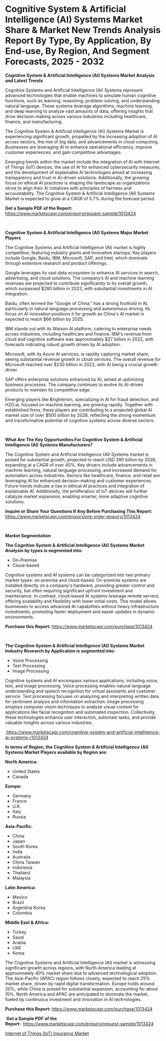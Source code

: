 <p><h1>Cognitive System & Artificial Intelligence (AI) Systems Market Share & Market New Trends Analysis Report By Type, By Application, By End-use, By Region, And Segment Forecasts, 2025 - 2032</h1></p><p><strong>Cognitive System & Artificial Intelligence (AI) Systems Market Analysis and Latest Trends</strong></p>
<p><p>Cognitive Systems and Artificial Intelligence (AI) Systems represent advanced technologies that enable machines to simulate human cognitive functions, such as learning, reasoning, problem-solving, and understanding natural language. These systems leverage algorithms, machine learning, and deep learning to analyze vast amounts of data, offering insights that drive decision-making across various industries including healthcare, finance, and manufacturing.</p><p>The Cognitive System & Artificial Intelligence (AI) Systems Market is experiencing significant growth, propelled by the increasing adoption of AI across sectors, the rise of big data, and advancements in cloud computing. Businesses are leveraging AI to enhance operational efficiency, improve customer experiences, and gain competitive advantages. </p><p>Emerging trends within the market include the integration of AI with Internet of Things (IoT) devices, the use of AI for enhanced cybersecurity measures, and the development of explainable AI technologies aimed at increasing transparency and trust in AI-driven solutions. Additionally, the growing focus on ethical AI practices is shaping the landscape as organizations strive to align their AI initiatives with principles of fairness and accountability. The Cognitive System & Artificial Intelligence (AI) Systems Market is expected to grow at a CAGR of 5.7% during the forecast period.</p></p>
<p><strong>Get a Sample PDF of the Report:&nbsp;</strong> <a href="https://www.marketscagr.com/enquiry/request-sample/1013424?utm_campaign=3166&utm_medium=2&utm_source=Github&utm_content=ia&utm_term=05032025&utm_id=cognitive-system-artificial-intelligence-ai-systems">https://www.marketscagr.com/enquiry/request-sample/1013424</a></p>
<p>&nbsp;</p>
<p><strong>Cognitive System & Artificial Intelligence (AI) Systems Major Market Players</strong></p>
<p><p>The Cognitive Systems and Artificial Intelligence (AI) market is highly competitive, featuring industry giants and innovative startups. Key players include Google, Baidu, IBM, Microsoft, SAP, and Intel, which dominate through extensive research and product offerings. </p><p>Google leverages its vast data ecosystem to enhance AI services in search, advertising, and cloud solutions. The company’s AI and machine learning revenues are projected to contribute significantly to its overall growth, which surpassed $280 billion in 2023, with substantial investments in AI integration.</p><p>Baidu, often termed the "Google of China," has a strong foothold in AI, particularly in natural language processing and autonomous driving. Its focus on AI innovation positions it for growth as China's AI market is expected to reach $66 billion by 2025.</p><p>IBM stands out with its Watson AI platform, catering to enterprise needs across industries, including healthcare and finance. IBM's revenue from cloud and cognitive software was approximately $27 billion in 2022, with forecasts indicating robust growth driven by AI adoption.</p><p>Microsoft, with its Azure AI services, is rapidly capturing market share, seeing substantial revenue growth in cloud services. The overall revenue for Microsoft reached over $230 billion in 2022, with AI being a crucial growth driver.</p><p>SAP offers enterprise solutions enhanced by AI, aimed at optimizing business processes. The company continues to evolve its AI-driven products to maintain its competitive edge.</p><p>Emerging players like Brighterion, specializing in AI for fraud detection, and H2O.ai, focused on machine learning, are growing rapidly. Together with established firms, these players are contributing to a projected global AI market size of over $500 billion by 2028, reflecting the strong momentum and transformative potential of cognitive systems across diverse sectors.</p></p>
<p>&nbsp;</p>
<p><strong>What Are The Key Opportunities For Cognitive System & Artificial Intelligence (AI) Systems Manufacturers?</strong></p>
<p><p>The Cognitive System and Artificial Intelligence (AI) Systems market is poised for substantial growth, projected to reach USD 390 billion by 2026, expanding at a CAGR of over 40%. Key drivers include advancements in machine learning, natural language processing, and increased demand for automation across industries. Sectors like healthcare, finance, and retail are leveraging AI for enhanced decision-making and customer experiences. Future trends indicate a rise in ethical AI practices and integration of explainable AI. Additionally, the proliferation of IoT devices will further catalyze market expansion, enabling smarter, more adaptive cognitive solutions.</p></p>
<p><strong>Inquire or Share Your Questions If Any Before Purchasing This Report:</strong> <a href="https://www.marketscagr.com/enquiry/pre-order-enquiry/1013424?utm_campaign=3166&utm_medium=2&utm_source=Github&utm_content=ia&utm_term=05032025&utm_id=cognitive-system-artificial-intelligence-ai-systems">https://www.marketscagr.com/enquiry/pre-order-enquiry/1013424</a></p>
<p>&nbsp;</p>
<p><strong>Market Segmentation</strong></p>
<p><strong>The Cognitive System & Artificial Intelligence (AI) Systems Market Analysis by types is segmented into:</strong></p>
<p><ul><li>On-Premise</li><li>Cloud-based</li></ul></p>
<p><p>Cognitive systems and AI systems can be categorized into two primary market types: on-premise and cloud-based. On-premise systems are installed directly on a company's hardware, providing greater control and security, but often requiring significant upfront investment and maintenance. In contrast, cloud-based AI systems leverage remote servers, offering scalability and flexibility with lower initial costs. This model allows businesses to access advanced AI capabilities without heavy infrastructure investments, promoting faster deployment and easier updates in dynamic environments.</p></p>
<p><strong>Purchase this Report:&nbsp;</strong><a href="https://www.marketscagr.com/purchase/1013424?utm_campaign=3166&utm_medium=2&utm_source=Github&utm_content=ia&utm_term=05032025&utm_id=cognitive-system-artificial-intelligence-ai-systems">https://www.marketscagr.com/purchase/1013424</a></p>
<p>&nbsp;</p>
<p><strong>The Cognitive System & Artificial Intelligence (AI) Systems Market Industry Research by Application is segmented into:</strong></p>
<p><ul><li>Voice Processing</li><li>Text Processing</li><li>Image Processing</li></ul></p>
<p><p>Cognitive systems and AI encompass various applications, including voice, text, and image processing. Voice processing enables natural language understanding and speech recognition for virtual assistants and customer service. Text processing focuses on analyzing and interpreting written data for sentiment analysis and information extraction. Image processing employs computer vision techniques to analyze visual content for applications like facial recognition and automated inspection. Collectively, these technologies enhance user interaction, automate tasks, and provide valuable insights across various industries.</p></p>
<p><a href="https://www.marketscagr.com/cognitive-system-and-artificial-intelligence-ai-systems-r1013424?utm_campaign=3166&utm_medium=2&utm_source=Github&utm_content=ia&utm_term=05032025&utm_id=cognitive-system-artificial-intelligence-ai-systems">&nbsp;https://www.marketscagr.com/cognitive-system-and-artificial-intelligence-ai-systems-r1013424</a></p>
<p><strong>In terms of Region, the Cognitive System & Artificial Intelligence (AI) Systems Market Players available by Region are:</strong></p>
<p>
    <p> <strong> North America: </strong>
        <ul>
            <li>United States</li>
            <li>Canada</li>
        </ul>
        </p> 
    <p> <strong> Europe: </strong>
        <ul>
            <li>Germany</li>
            <li>France</li>
            <li>U.K.</li>
            <li>Italy</li>
            <li>Russia</li>
        </ul>
        </p> 
    <p> <strong> Asia-Pacific: </strong>
        <ul>
            <li>China</li>
            <li>Japan</li>
            <li>South Korea</li>
            <li>India</li>
            <li>Australia</li>
            <li>China Taiwan</li>
            <li>Indonesia</li>
            <li>Thailand</li>
            <li>Malaysia</li>
        </ul>
        </p> 
    <p> <strong> Latin America: </strong>
        <ul>
            <li>Mexico</li>
            <li>Brazil</li>
            <li>Argentina Korea</li>
            <li>Colombia</li>
        </ul>
        </p> 
    <p> <strong> Middle East & Africa: </strong>
        <ul>
            <li>Turkey</li>
            <li>Saudi</li>
            <li>Arabia</li>
            <li>UAE</li>
            <li>Korea</li>
        </ul>
    </p>
    </p>
<p><p>The Cognitive Systems and Artificial Intelligence (AI) market is witnessing significant growth across regions, with North America leading at approximately 40% market share due to advanced technological adoption. The Asia-Pacific (APAC) region follows closely, expected to reach 25% market share, driven by rapid digital transformation. Europe holds around 20%, while China is poised for substantial expansion, accounting for about 15%. North America and APAC are anticipated to dominate the market, fueled by continuous investment and innovation in AI technologies.</p></p>
<p><strong>Purchase this Report: </strong><a href="https://www.marketscagr.com/purchase/1013424?utm_campaign=3166&utm_medium=2&utm_source=Github&utm_content=ia&utm_term=05032025&utm_id=cognitive-system-artificial-intelligence-ai-systems">https://www.marketscagr.com/purchase/1013424</a></p>
<p>&nbsp;<strong>Get a Sample PDF of the Report:&nbsp;&nbsp;</strong><a href="https://www.marketscagr.com/enquiry/request-sample/1013424?utm_campaign=3166&utm_medium=2&utm_source=Github&utm_content=ia&utm_term=05032025&utm_id=cognitive-system-artificial-intelligence-ai-systems">https://www.marketscagr.com/enquiry/request-sample/1013424</a></p>
<p><strong></strong></p>
<p><p><a href="https://github.com/mohmodsiason/Market-Research-Report-List-1/blob/main/internet-of-things-iot-insurance-market.md?utm_campaign=3166&utm_medium=2&utm_source=Github&utm_content=ia&utm_term=05032025&utm_id=cognitive-system-artificial-intelligence-ai-systems">Internet of Things (IoT) Insurance Market</a></p></p>